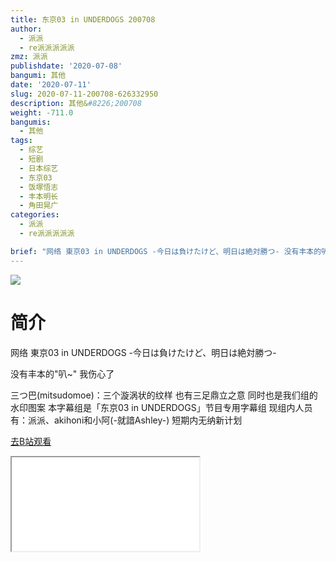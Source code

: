```yaml
---
title: 东京03 in UNDERDOGS 200708
author:
  - 派派
  - re派派派派派
zmz: 派派
publishdate: '2020-07-08'
bangumi: 其他
date: '2020-07-11'
slug: 2020-07-11-200708-626332950
description: 其他&#8226;200708
weight: -711.0
bangumis:
  - 其他
tags:
  - 综艺
  - 短剧
  - 日本综艺
  - 东京03
  - 饭塚悟志
  - 丰本明长
  - 角田晃广
categories:
  - 派派
  - re派派派派派

brief: "网络 東京03 in UNDERDOGS -今日は負けたけど、明日は絶対勝つ- 没有丰本的叭~ 我伤心了 三つ巴(mitsudomoe)：三个漩涡状的纹样 也有三足鼎立之意 同时也是我们组的水印图案 本字幕组是「东京03 in UNDERDOGS」节目专用字幕组 现组内人员有：派派、akihoni和小阿(-就諳Ashley-) 短期内无纳新计划"
---
```

![](https://raw.githubusercontent.com/tcgriffith/owaraisite/master/static/tmpimg/3e13558e61687312ad05c03b46962a20edf777a5.jpg.480.jpg)
# 简介  
网络 東京03 in UNDERDOGS -今日は負けたけど、明日は絶対勝つ-

没有丰本的"叭~" 我伤心了

三つ巴(mitsudomoe)：三个漩涡状的纹样 也有三足鼎立之意 同时也是我们组的水印图案
本字幕组是「东京03 in UNDERDOGS」节目专用字幕组
现组内人员有：派派、akihoni和小阿(-就諳Ashley-) 短期内无纳新计划  

[去B站观看](https://www.bilibili.com/video/av626332950/)
<div class ="resp-container"><iframe class="testiframe" src="//player.bilibili.com/player.html?aid=626332950"", scrolling="no", allowfullscreen="true" > </iframe></div> 

